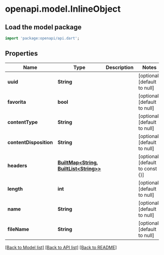 # openapi.model.InlineObject

## Load the model package
```dart
import 'package:openapi/api.dart';
```

## Properties
Name | Type | Description | Notes
------------ | ------------- | ------------- | -------------
**uuid** | **String** |  | [optional] [default to null]
**favorita** | **bool** |  | [optional] [default to null]
**contentType** | **String** |  | [optional] [default to null]
**contentDisposition** | **String** |  | [optional] [default to null]
**headers** | [**BuiltMap&lt;String, BuiltList&lt;String&gt;&gt;**](List.md) |  | [optional] [default to const {}]
**length** | **int** |  | [optional] [default to null]
**name** | **String** |  | [optional] [default to null]
**fileName** | **String** |  | [optional] [default to null]

[[Back to Model list]](../README.md#documentation-for-models) [[Back to API list]](../README.md#documentation-for-api-endpoints) [[Back to README]](../README.md)


